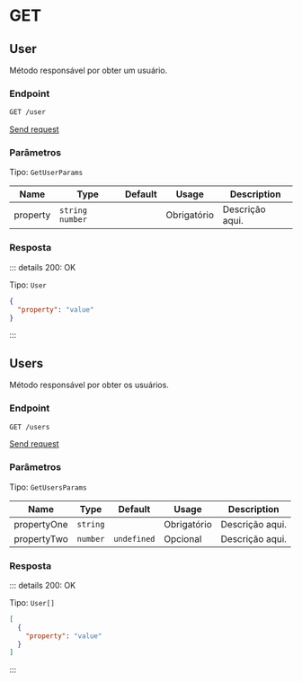 # GET

## User

Método responsável por obter um usuário.

### Endpoint

```sh
GET /user
```

[Send request](https://hopp.sh/r/lMkTHboeeOOb '/user')

### Parâmetros

Tipo: `GetUserParams`

| Name     | Type              | Default | Usage       | Description     |
| -------- | ----------------- | ------- | ----------- | --------------- |
| property | `string` `number` |         | Obrigatório | Descrição aqui. |

### Resposta

::: details 200: OK

Tipo: `User`

```json
{
  "property": "value"
}
```

:::

## Users

Método responsável por obter os usuários.

### Endpoint

```sh
GET /users
```

[Send request](https://hopp.sh/r/j2PzSwoe0Bmp '/users')

### Parâmetros

Tipo: `GetUsersParams`

| Name        | Type     | Default     | Usage       | Description     |
| ----------- | -------- | ----------- | ----------- | --------------- |
| propertyOne | `string` |             | Obrigatório | Descrição aqui. |
| propertyTwo | `number` | `undefined` | Opcional    | Descrição aqui. |

### Resposta

::: details 200: OK

Tipo: `User[]`

```json
[
  {
    "property": "value"
  }
]
```

:::
